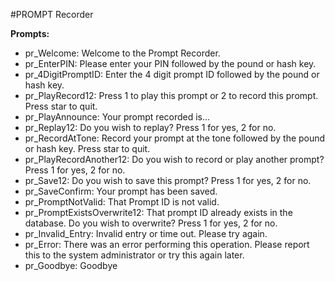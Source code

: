 #PROMPT Recorder

**Prompts:**

* pr_Welcome: Welcome to the Prompt Recorder.
* pr_EnterPIN: Please enter your PIN followed by the pound or hash key. 
* pr_4DigitPromptID: Enter the 4 digit prompt ID followed by the pound or hash key. 
* pr_PlayRecord12: Press 1 to play this prompt or 2 to record this prompt. Press star to quit. 
* pr_PlayAnnounce: Your prompt recorded is...
* pr_Replay12: Do you wish to replay? Press 1 for yes, 2 for no.
* pr_RecordAtTone: Record your prompt at the tone followed by the pound or hash key. Press star to quit.
* pr_PlayRecordAnother12: Do you wish to record or play another prompt? Press 1 for yes, 2 for no. 
* pr_Save12: Do you wish to save this prompt? Press 1 for yes, 2 for no.
* pr_SaveConfirm: Your prompt has been saved. 
* pr_PromptNotValid: That Prompt ID is not valid.
* pr_PromptExistsOverwrite12: That prompt ID already exists in the database. Do you wish to overwrite? Press 1 for yes, 2 for no. 
* pr_Invalid_Entry: Invalid entry or time out. Please try again.
* pr_Error: There was an error performing this operation. Please report this to the system administrator or try this again later. 
* pr_Goodbye: Goodbye
